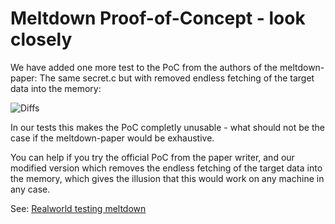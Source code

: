 # Meltdown Proof-of-Concept - look closely

We have added one more test to the PoC from the authors of the meltdown-paper: The same secret.c but with removed endless fetching of the target data into the memory: 

![Diffs](https://meltdown-core-catcher.com/diff.png)

In our tests this makes the PoC completly unusable - what should not be the case if the meltdown-paper would be exhaustive.

You can help if you try the official PoC from the paper writer, and our modified version which removes the endless fetching of the target data into the memory, which gives the illusion that this would work on any machine in any case.

See: [Realworld testing meltdown](https://meltdown-core-catcher.com/testing.html)
